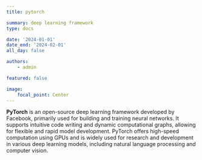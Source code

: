 ```yaml
---
title: pytorch

summary: deep learning framework
type: docs

date: '2024-01-01'
date_end: '2024-02-01'
all_day: false

authors:
    - admin

featured: false

image:
    focal_point: Center
---
```

**PyTorch** is an open-source deep learning framework developed by Facebook, primarily used for building and training neural networks. It supports intuitive code writing and dynamic computational graphs, allowing for flexible and rapid model development. PyTorch offers high-speed computation using GPUs and is widely used for research and development in various deep learning models, including natural language processing and computer vision.






